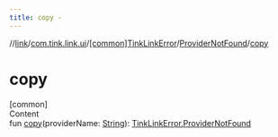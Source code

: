 ```yaml
---
title: copy -
---
```

//[link](../../../index.md)/[com.tink.link.ui](../../index.md)/[[common]TinkLinkError](../index.md)/[ProviderNotFound](index.md)/[copy](copy.md)



# copy  
[common]  
Content  
fun [copy](copy.md)(providerName: [String](https://kotlinlang.org/api/latest/jvm/stdlib/kotlin/-string/index.html)): [TinkLinkError.ProviderNotFound](index.md)  



